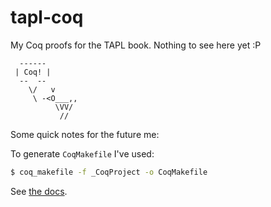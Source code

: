 # tapl-coq

My Coq proofs for the TAPL book. Nothing to see here yet :P

```
  ------
 | Coq! |
  --  --
    \/   v
     \ -<O___,,
          \VV/
           //
```

Some quick notes for the future me:

To generate `CoqMakefile` I've used:

```sh
$ coq_makefile -f _CoqProject -o CoqMakefile
```

See [the docs](https://coq.inria.fr/refman/practical-tools/utilities.html#building-a-coq-project-with-coq-makefile).
